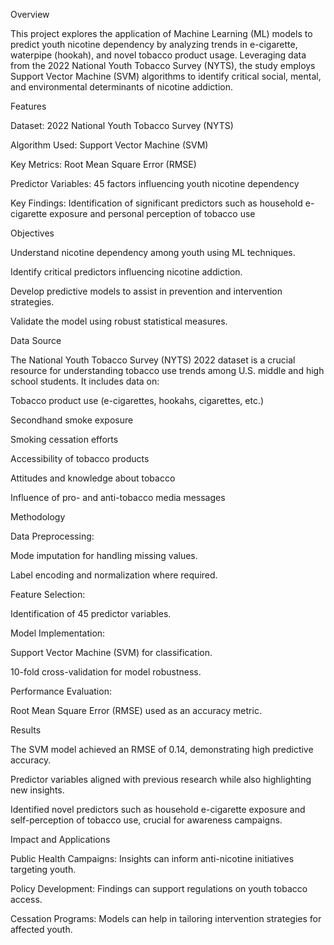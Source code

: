 Overview

This project explores the application of Machine Learning (ML) models to predict youth nicotine dependency by analyzing trends in e-cigarette, waterpipe (hookah), and novel tobacco product usage. Leveraging data from the 2022 National Youth Tobacco Survey (NYTS), the study employs Support Vector Machine (SVM) algorithms to identify critical social, mental, and environmental determinants of nicotine addiction.

Features

Dataset: 2022 National Youth Tobacco Survey (NYTS)

Algorithm Used: Support Vector Machine (SVM)

Key Metrics: Root Mean Square Error (RMSE)

Predictor Variables: 45 factors influencing youth nicotine dependency

Key Findings: Identification of significant predictors such as household e-cigarette exposure and personal perception of tobacco use

Objectives

Understand nicotine dependency among youth using ML techniques.

Identify critical predictors influencing nicotine addiction.

Develop predictive models to assist in prevention and intervention strategies.

Validate the model using robust statistical measures.

Data Source

The National Youth Tobacco Survey (NYTS) 2022 dataset is a crucial resource for understanding tobacco use trends among U.S. middle and high school students. It includes data on:

Tobacco product use (e-cigarettes, hookahs, cigarettes, etc.)

Secondhand smoke exposure

Smoking cessation efforts

Accessibility of tobacco products

Attitudes and knowledge about tobacco

Influence of pro- and anti-tobacco media messages

Methodology

Data Preprocessing:

Mode imputation for handling missing values.

Label encoding and normalization where required.

Feature Selection:

Identification of 45 predictor variables.

Model Implementation:

Support Vector Machine (SVM) for classification.

10-fold cross-validation for model robustness.

Performance Evaluation:

Root Mean Square Error (RMSE) used as an accuracy metric.

Results

The SVM model achieved an RMSE of 0.14, demonstrating high predictive accuracy.

Predictor variables aligned with previous research while also highlighting new insights.

Identified novel predictors such as household e-cigarette exposure and self-perception of tobacco use, crucial for awareness campaigns.

Impact and Applications

Public Health Campaigns: Insights can inform anti-nicotine initiatives targeting youth.

Policy Development: Findings can support regulations on youth tobacco access.

Cessation Programs: Models can help in tailoring intervention strategies for affected youth.
